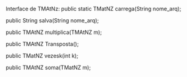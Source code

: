 Interface de TMAtNz:
public static TMatNZ carrega(String nome_arq);

public String salva(String nome_arq);

public TMAtNZ multiplica(TMAtNZ m);

public TMAtNZ Transposta();

public TMatNZ vezesk(int k);

public TMAtNZ soma(TMatNZ m);
